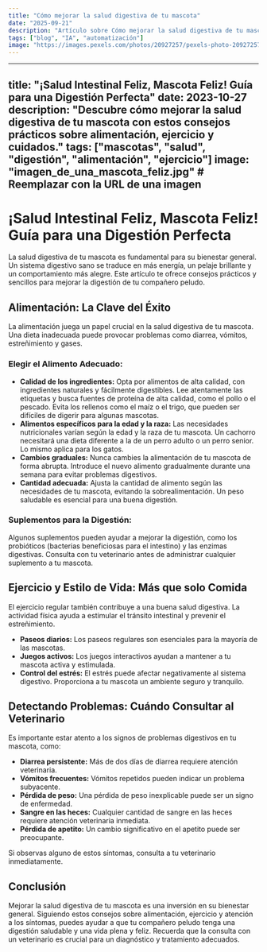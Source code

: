 ```yaml
---
title: "Cómo mejorar la salud digestiva de tu mascota"
date: "2025-09-21"
description: "Artículo sobre Cómo mejorar la salud digestiva de tu mascota"
tags: ["blog", "IA", "automatización"]
image: "https://images.pexels.com/photos/20927257/pexels-photo-20927257.jpeg?auto=compress&cs=tinysrgb&h=350"
---
```


---
title: "¡Salud Intestinal Feliz, Mascota Feliz! Guía para una Digestión Perfecta"
date: 2023-10-27
description: "Descubre cómo mejorar la salud digestiva de tu mascota con estos consejos prácticos sobre alimentación, ejercicio y cuidados."
tags: ["mascotas", "salud", "digestión", "alimentación", "ejercicio"]
image: "imagen_de_una_mascota_feliz.jpg" # Reemplazar con la URL de una imagen
---

# ¡Salud Intestinal Feliz, Mascota Feliz! Guía para una Digestión Perfecta

La salud digestiva de tu mascota es fundamental para su bienestar general.  Un sistema digestivo sano se traduce en más energía, un pelaje brillante y un comportamiento más alegre.  Este artículo te ofrece consejos prácticos y sencillos para mejorar la digestión de tu compañero peludo.

## Alimentación: La Clave del Éxito

La alimentación juega un papel crucial en la salud digestiva de tu mascota.  Una dieta inadecuada puede provocar problemas como diarrea, vómitos, estreñimiento y gases.

### Elegir el Alimento Adecuado:

* **Calidad de los ingredientes:** Opta por alimentos de alta calidad, con ingredientes naturales y fácilmente digestibles.  Lee atentamente las etiquetas y busca fuentes de proteína de alta calidad, como el pollo o el pescado. Evita los rellenos como el maíz o el trigo, que pueden ser difíciles de digerir para algunas mascotas.
* **Alimentos específicos para la edad y la raza:**  Las necesidades nutricionales varían según la edad y la raza de tu mascota.  Un cachorro necesitará una dieta diferente a la de un perro adulto o un perro senior.  Lo mismo aplica para los gatos.
* **Cambios graduales:** Nunca cambies la alimentación de tu mascota de forma abrupta.  Introduce el nuevo alimento gradualmente durante una semana para evitar problemas digestivos.
* **Cantidad adecuada:**  Ajusta la cantidad de alimento según las necesidades de tu mascota, evitando la sobrealimentación.  Un peso saludable es esencial para una buena digestión.

### Suplementos para la Digestión:

Algunos suplementos pueden ayudar a mejorar la digestión, como los probióticos (bacterias beneficiosas para el intestino) y las enzimas digestivas.  Consulta con tu veterinario antes de administrar cualquier suplemento a tu mascota.

## Ejercicio y Estilo de Vida:  Más que solo Comida

El ejercicio regular también contribuye a una buena salud digestiva.  La actividad física ayuda a estimular el tránsito intestinal y prevenir el estreñimiento.

* **Paseos diarios:**  Los paseos regulares son esenciales para la mayoría de las mascotas.
* **Juegos activos:**  Los juegos interactivos ayudan a mantener a tu mascota activa y estimulada.
* **Control del estrés:** El estrés puede afectar negativamente al sistema digestivo.  Proporciona a tu mascota un ambiente seguro y tranquilo.

##  Detectando Problemas:  Cuándo Consultar al Veterinario

Es importante estar atento a los signos de problemas digestivos en tu mascota, como:

* **Diarrea persistente:**  Más de dos días de diarrea requiere atención veterinaria.
* **Vómitos frecuentes:**  Vómitos repetidos pueden indicar un problema subyacente.
* **Pérdida de peso:**  Una pérdida de peso inexplicable puede ser un signo de enfermedad.
* **Sangre en las heces:**  Cualquier cantidad de sangre en las heces requiere atención veterinaria inmediata.
* **Pérdida de apetito:**  Un cambio significativo en el apetito puede ser preocupante.


Si observas alguno de estos síntomas, consulta a tu veterinario inmediatamente.


##  Conclusión

Mejorar la salud digestiva de tu mascota es una inversión en su bienestar general.  Siguiendo estos consejos sobre alimentación, ejercicio y atención a los síntomas, puedes ayudar a que tu compañero peludo tenga una digestión saludable y una vida plena y feliz.  Recuerda que la consulta con un veterinario es crucial para un diagnóstico y tratamiento adecuados.
